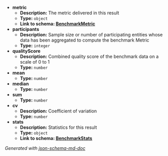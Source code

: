  - <b id="#/properties/metric">metric</b>
	 - **Description:** The metric delivered in this result
	 - **Type:** `object`
	 - <b id="benchmarkmetricbenchmarkmetric.md">Link to schema: [BenchmarkMetric](BenchmarkMetric.md)</b>
 - <b id="#/properties/participants">participants</b>
	 - **Description:** Sample size or number of participating entities whose data has been aggregated to compute the benchmark Metric
	 - **Type:** `integer`
 - <b id="#/properties/qualityScore">qualityScore</b>
	 - **Description:** Combined quality score of the benchmark data on a scale of 0 to 1
	 - **Type:** `number`
 - <b id="#/properties/mean">mean</b>
	 - **Type:** `number`
 - <b id="#/properties/median">median</b>
	 - **Type:** `number`
 - <b id="#/properties/sum">sum</b>
	 - **Type:** `number`
 - <b id="#/properties/cv">cv</b>
	 - **Description:** Coefficient of variation
	 - **Type:** `number`
 - <b id="#/properties/stats">stats</b>
	 - **Description:** Statistics for this result
	 - **Type:** `object`
	 - <b id="benchmarkstatsbenchmarkstats.md">Link to schema: [BenchmarkStats](BenchmarkStats.md)</b>

_Generated with [json-schema-md-doc](https://brianwendt.github.io/json-schema-md-doc/)_